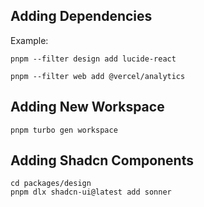 ## Adding Dependencies

Example:

```
pnpm --filter design add lucide-react
```

```
pnpm --filter web add @vercel/analytics
```

## Adding New Workspace

```
pnpm turbo gen workspace
```

## Adding Shadcn Components

```
cd packages/design
pnpm dlx shadcn-ui@latest add sonner
```
